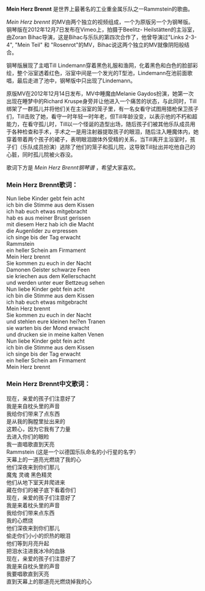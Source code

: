 

**Mein Herz Brennt** 是世界上最著名的工业重金属乐队之一Rammstein的歌曲。

_Mein Herz brennt_
的MV由两个独立的视频组成，一个为原版另一个为钢琴版。钢琴版在2012年12月7日发布在Vimeo上，拍摄于Beelitz-
Heilstätten的主浴室，由Zoran Bihac导演，这是Bihac与乐队的第四次合作了，他曾导演过"Links 2-3-4", "Mein
Teil" 和 "Rosenrot"的MV，Bihac说这两个独立的MV就像阴阳般结合。

钢琴版展现了主唱Till
Lindemann穿着黑色礼服和渔网，化着黑色和白色的脸部彩绘，整个浴室透着红色，浴室中间是一个发光的T型池，Lindemann在池前面歌唱，最后走进了池中，钢琴版中只出现了Lindemann。

原版MV在2012年12月14日发布，MV中睡魔由Melanie Gaydos扮演，她第一次出现在睡梦中的Richard
Kruspe身旁并让他进入一个痛苦的状态，与此同时，Till绑架了一群孤儿并将他们关在主浴室的笼子里，有一名女看守试图用猎枪保卫孩子们，Till击败了她，看守一时年轻一时年老，但Till年龄没变，以表示他的不朽和超能力，在看守孤儿时，Till以一个怪诞的造型出场，随后孩子们被其他乐队成员用于各种检查和手术，手术之一是用注射器提取孩子的眼泪，随后注入睡魔体内，她穿着带着两个孩子的裙子，表明眼泪跟体外受精的关系，当Till离开主浴室时，孩子们（乐队成员扮演）逃除了他们的笼子和孤儿院，这导致Till扯出并吃他自己的心脏，同时孤儿院被火吞没。

  
歌词下方是 _Mein Herz Brennt钢琴谱_ ，希望大家喜欢。

### Mein Herz Brennt歌词：

Nun liebe Kinder gebt fein acht  
ich bin die Stimme aus dem Kissen  
ich hab euch etwas mitgebracht  
hab es aus meiner Brust gerissen  
mit diesem Herz hab ich die Macht  
die Augenlider zu erpressen  
ich singe bis der Tag erwacht  
Rammstein  
ein heller Schein am Firmament  
Mein Herz brennt  
Sie kommen zu euch in der Nacht  
Damonen Geister schwarze Feen  
sie kriechen aus dem Kellerschacht  
und werden unter euer Bettzeug sehen  
Nun liebe Kinder gebt fein acht  
ich bin die Stimme aus dem Kissen  
ich hab euch etwas mitgebracht  
Mein Herz brennt  
Sie kommen zu euch in der Nacht  
und stehlen eure kleinen hei?en Tranen  
sie warten bis der Mond erwacht  
und drucken sie in meine kalten Venen  
Nun liebe Kinder gebt fein acht  
ich bin die Stimme aus dem Kissen  
ich singe bis der Tag erwacht  
ein heller Schein am Firmament  
Mein Herz brennt

### Mein Herz Brennt中文歌词：

现在，亲爱的孩子们注意好了  
我是来自枕头里的声音  
我给你们带来了点东西  
是从我的胸膛里扯出来的  
这颗心，因为它我有了力量  
去进入你们的眼睑  
我一直唱歌直到天亮  
Rammstein (这是一个以德国乐队命名的小行星的名字）  
天幕上的一道亮光燃烧了我的心  
他们深夜来到你们那儿  
魔鬼 灵魂 黑色精灵  
他们从地下室天井爬进来  
藏在你们的被子底下看着你们  
现在，亲爱的孩子们注意好了  
我是来着枕头里的声音  
我给你们带来点东西  
我的心燃烧  
他们深夜来到你们那儿  
偷走你们小小的炽热的眼泪  
他们等到月亮升起  
把泪水注进我冰冷的血脉  
现在，亲爱的孩子们注意好了  
我是来自枕头里的声音  
我要唱歌直到天亮  
直到天幕上的那道亮光燃烧掉我的心

